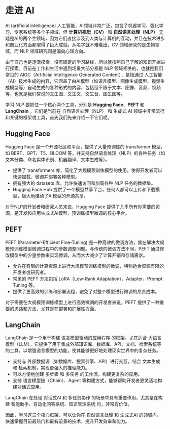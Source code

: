# 走进 AI
AI (artificial intelligence) 人工智能，AI领域非常广泛，包含了机器学习、强化学习、专家系统等多个子领域，但 **计算机视觉（CV）** 和 **自然语言处理（NLP）** 无疑是AI的两个主领域，因为它们直接涉及到人类与计算机的互动，并且在技术进步和商业化方面都取得了巨大成就。从名字就不难看出，CV 领域研究的是生物领域，而 NLP 领域研究则是偏向心理方向。

由于自己也是逐渐摸索，没有固定的学习路线，所以就按照自己了解的知识开始进行探索。目前在工作和生活中遇到场景大部分都是 NLP 领域相关的，也就是我们常见的 AIGC（Artificial Intelligence Generated Content），是指通过 人工智能（AI）技术生成的内容，它涵盖了由AI模型（如语言模型、图像生成模型、视频生成模型等）自动生成的各种形式的内容，包括但不限于文本、图像、音频、视频等，也就是我们常说的文生图、文生文、文生音、图生图等。

学习 NLP 要抓住一个核心两个工具，分别是 **Hugging Face**、**PEFT** 和 **LangChain** ，它们是当前在 自然语言处理（NLP） 和 生成式 AI 领域中非常流行和关键的框架或工具，首先我们先来介绍一下它们呢。

## Hugging Face
Hugging Face 是一个开源社区和平台，提供了大量预训练的 transformer 模型，如 BERT、GPT、T5、BLOOM 等，并支持自然语言处理（NLP）的各种任务（如文本分类、命名实体识别、机器翻译、文本生成等）。
- 提供了 transformers 库，简化了大规模预训练模型的使用，使得开发者可以快速加载、微调并部署各种模型。
- 拥有强大的 datasets 库，允许快速访问和加载各种 NLP 任务的数据集。
- Hugging Face Hub 提供了一个模型共享平台，任何人都可以上传和下载模型，极大地推动了AI模型的开源共享。

对于NLP的开发者和研究人员来说，Hugging Face 提供了几乎所有你需要的资源，是开发和应用生成式AI模型、预训练模型微调的核心平台。

## PEFT
PEFT (Parameter-Efficient Fine-Tuning) 是一种高效的微调方法，旨在解决大规模预训练模型微调过程中的参数调整问题。与传统的微调方法不同，PEFT 通过修改模型中的少量参数来实现微调，从而大大减少了计算开销和存储需求。

- 允许在有限的计算资源上进行大规模预训练模型的微调，特别适合资源有限的开发者或研究者。
- 常见的 PEFT 方法包括 LoRA（Low-Rank Adaptation）、Adapter、Prompt Tuning 等。
- 提供了更高效的训练和部署流程，避免了对整个模型进行微调的昂贵成本。

对于需要在大规模预训练模型上进行高效微调的开发者来说，PEFT 提供了一种重要的思路和方法，尤其是在部署和扩展性方面。 

## LangChain
LangChain 是一个用于构建 语言模型驱动的应用程序 的框架，尤其适合 大语言模型（LLM）。它提供了用于集成外部知识库、数据库、API、文档、检索系统等的工具，以增强语言模型的功能，使其能够更好地处理现实世界中的复杂任务。
- 支持与 外部数据源（如数据库、搜索引擎、API）进行交互，结合 文本生成 和 检索机制，实现更强大的推理能力。
- 可以方便地创建 多步骤 和 多任务 的工作流，构建更复杂的应用。
- 支持 语言模型链（Chain）、Agent 等构建方式，能够帮助开发者更灵活地构建对话式应用。

LangChain 在处理 对话式AI 和 多任务协作 的场景中具有重要作用，尤其是在构建 智能助手、自动化问答系统、知识管理系统 时，非常有价值。

因此，学习这三个核心框架，可以让你在 自然语言处理 和 生成式AI 的领域内，快速掌握目前最热门和最有前景的技术，提升开发效率和能力。
